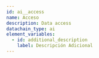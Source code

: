 ```yaml
---
id: ai__access
name: Acceso
description: Data access
datachain_type: ai
element_variables:
  - id: additional_description
    label: Descripción Adicional
---
```

